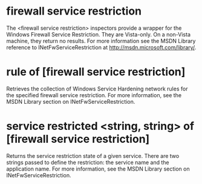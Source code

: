 # firewall service restriction

The &lt;firewall service restriction&gt; inspectors provide a wrapper for the Windows Firewall Service Restriction. They are Vista-only. On a non-Vista machine, they return no results. For more information see the MSDN Library reference to INetFwServiceRestriction at http://msdn.microsoft.com/library/.

# rule of [firewall service restriction]

Retrieves the collection of Windows Service Hardening network rules for the specified firewall service restriction. For more information, see the MSDN Library section on INetFwServiceRestriction.

# service restricted <string, string> of [firewall service restriction]

Returns the service restriction state of a given service. There are two strings passed to define the restriction: the service name and the application name. For more information, see the MSDN Library section on INetFwServiceRestriction.
